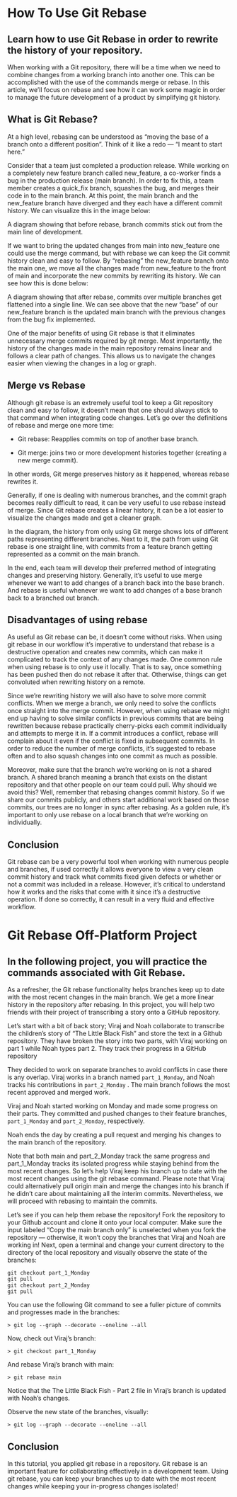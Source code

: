 # How To Use Git Rebase #

## Learn how to use Git Rebase in order to rewrite the history of your repository. ##

When working with a Git repository, there will be a time when we need to combine changes from a working branch into another one. This can be accomplished with the use of the commands merge or rebase. In this article, we’ll focus on rebase and see how it can work some magic in order to manage the future development of a product by simplifying git history.

## What is Git Rebase? ##

At a high level, rebasing can be understood as “moving the base of a branch onto a different position”. Think of it like a redo — “I meant to start here.”

Consider that a team just completed a production release. While working on a completely new feature branch called new_feature, a co-worker finds a bug in the production release (main branch). In order to fix this, a team member creates a quick_fix branch, squashes the bug, and merges their code in to the main branch. At this point, the main branch and the new_feature branch have diverged and they each have a different commit history. We can visualize this in the image below:

A diagram showing that before rebase, branch commits stick out from the main line of development.

If we want to bring the updated changes from main into new_feature one could use the merge command, but with rebase we can keep the Git commit history clean and easy to follow. By “rebasing” the new_feature branch onto the main one, we move all the changes made from new_feature to the front of main and incorporate the new commits by rewriting its history. We can see how this is done below:

A diagram showing that after rebase, commits over multiple branches get flattened into a single line.
We can see above that the new “base” of our new_feature branch is the updated main branch with the previous changes from the bug fix implemented.

One of the major benefits of using Git rebase is that it eliminates unnecessary merge commits required by git merge. Most importantly, the history of the changes made in the main repository remains linear and follows a clear path of changes. This allows us to navigate the changes easier when viewing the changes in a log or graph.

## Merge vs Rebase ##

Although git rebase is an extremely useful tool to keep a Git repository clean and easy to follow, it doesn’t mean that one should always stick to that command when integrating code changes. Let’s go over the definitions of rebase and merge one more time:

  + Git rebase: Reapplies commits on top of another base branch.

  + Git merge: joins two or more development histories together (creating a new merge commit).

In other words, Git merge preserves history as it happened, whereas rebase rewrites it.

Generally, if one is dealing with numerous branches, and the commit graph becomes really difficult to read, it can be very useful to use rebase instead of merge. Since Git rebase creates a linear history, it can be a lot easier to visualize the changes made and get a cleaner graph.

In the diagram, the history from only using Git merge shows lots of different paths representing different branches. Next to it, the path from using Git rebase is one straight line, with commits from a feature branch getting represented as a commit on the main branch.

In the end, each team will develop their preferred method of integrating changes and preserving history. Generally, it’s useful to use merge whenever we want to add changes of a branch back into the base branch. And rebase is useful whenever we want to add changes of a base branch back to a branched out branch.

## Disadvantages of using rebase ##

As useful as Git rebase can be, it doesn’t come without risks. When using git rebase in our workflow it’s imperative to understand that rebase is a destructive operation and creates new commits, which can make it complicated to track the context of any changes made. One common rule when using rebase is to only use it locally. That is to say, once something has been pushed then do not rebase it after that. Otherwise, things can get convoluted when rewriting history on a remote.

Since we’re rewriting history we will also have to solve more commit conflicts. When we merge a branch, we only need to solve the conflicts once straight into the merge commit. However, when using rebase we might end up having to solve similar conflicts in previous commits that are being rewritten because rebase practically cherry-picks each commit individually and attempts to merge it in. If a commit introduces a conflict, rebase will complain about it even if the conflict is fixed in subsequent commits. In order to reduce the number of merge conflicts, it’s suggested to rebase often and to also squash changes into one commit as much as possible.

Moreover, make sure that the branch we’re working on is not a shared branch. A shared branch meaning a branch that exists on the distant repository and that other people on our team could pull. Why should we avoid this? Well, remember that rebasing changes commit history. So if we share our commits publicly, and others start additional work based on those commits, our trees are no longer in sync after rebasing. As a golden rule, it’s important to only use rebase on a local branch that we’re working on individually.

## Conclusion ##

Git rebase can be a very powerful tool when working with numerous people and branches, if used correctly it allows everyone to view a very clean commit history and track what commits fixed given defects or whether or not a commit was included in a release. However, it’s critical to understand how it works and the risks that come with it since it’s a destructive operation. If done so correctly, it can result in a very fluid and effective workflow.


# Git Rebase Off-Platform Project #



## In the following project, you will practice the commands associated with Git Rebase. ##

As a refresher, the Git rebase functionality helps branches keep up to date with the most recent changes in the main branch. We get a more linear history in the repository after rebasing. In this project, you will help two friends with their project of transcribing a story onto a GitHub repository.

Let’s start with a bit of back story; Viraj and Noah collaborate to transcribe the children’s story of “The Little Black Fish” and store the text in a Github repository. They have broken the story into two parts, with Viraj working on part 1 while Noah types part 2. They track their progress in a GitHub repository

They decided to work on separate branches to avoid conflicts in case there is any overlap. Viraj works in a branch named `part_1_Monday`, and Noah tracks his contributions in `part_2_Monday` . The main branch follows the most recent approved and merged work.


Viraj and Noah started working on Monday and made some progress on their parts. They committed and pushed changes to their feature branches, `part_1_Monday` and `part_2_Monday`, respectively.

Noah ends the day by creating a pull request and merging his changes to the main branch of the repository.

Note that both main and part_2_Monday track the same progress and part_1_Monday tracks its isolated progress while staying behind from the most recent changes. So let’s help Viraj keep his branch up to date with the most recent changes using the git rebase command. Please note that Viraj could alternatively pull origin main and merge the changes into his branch if he didn’t care about maintaining all the interim commits. Nevertheless, we will proceed with rebasing to maintain the commits.

Let’s see if you can help them rebase the repository! Fork the repository to your Github account and clone it onto your local computer. Make sure the input labeled “Copy the main branch only” is unselected when you fork the repository — otherwise, it won’t copy the branches that Viraj and Noah are working in! Next, open a terminal and change your current directory to the directory of the local repository and visually observe the state of the branches:

    git checkout part_1_Monday
    git pull
    git checkout part_2_Monday
    git pull

You can use the following Git command to see a fuller picture of commits and progresses made in the branches:

`> git log --graph --decorate --oneline --all`

Now, check out Viraj’s branch:

`> git checkout part_1_Monday`

And rebase Viraj’s branch with main:

`> git rebase main`

Notice that the The Little Black Fish - Part 2 file in Viraj’s branch is updated with Noah’s changes.

Observe the new state of the branches, visually:

`> git log --graph --decorate --oneline --all`

## Conclusion ##

In this tutorial, you applied git rebase in a repository. Git rebase is an important feature for collaborating effectively in a development team. Using git rebase, you can keep your branches up to date with the most recent changes while keeping your in-progress changes isolated!
